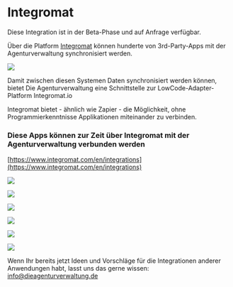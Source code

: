 # Integromat

Diese Integration ist in der Beta-Phase und auf Anfrage verfügbar.

Über die Platform [Integromat](https://www.integromat.com/en) können hunderte von 3rd-Party-Apps mit der Agenturverwaltung synchronisiert werden.

![](../../.gitbook/assets/bildschirmfoto-2021-01-06-um-11.45.11.png)

Damit zwischen diesen Systemen Daten synchronisiert werden können, bietet Die Agenturverwaltung eine Schnittstelle zur LowCode-Adapter-Platform Integromat.io

Integromat bietet - ähnlich wie Zapier - die Möglichkeit, ohne Programmierkenntnisse Applikationen miteinander zu verbinden. 

### Diese Apps können zur Zeit über Integromat mit der Agenturverwaltung verbunden werden

[https://www.integromat.com/en/integrations](https://www.integromat.com/en/integrations)

![](../../.gitbook/assets/bildschirmfoto-2021-03-26-um-11.25.20.png)

![](../../.gitbook/assets/bildschirmfoto-2021-03-26-um-11.25.29.png)

![](../../.gitbook/assets/bildschirmfoto-2021-03-26-um-11.25.34.png)

![](../../.gitbook/assets/bildschirmfoto-2021-03-26-um-11.25.40.png)

![](../../.gitbook/assets/bildschirmfoto-2021-03-26-um-11.25.53.png)

![](../../.gitbook/assets/bildschirmfoto-2021-03-26-um-11.26.08.png)

Wenn Ihr bereits jetzt Ideen und Vorschläge für die Integrationen anderer Anwendungen habt, lasst uns das gerne wissen: [info@dieagenturverwaltung.de](mailto:info@dieagenturverwaltung.de?subject=Ideen+zu+Integromat)




